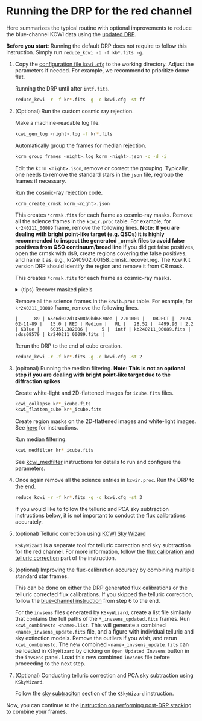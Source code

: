 # Running the DRP for the red channel

Here summarizes the typical routine with optional improvements to reduce the blue-channel KCWI data using the [updated DRP](../docs/install_DRP.md).

**Before you start**: Running the default DRP does not require to follow this instruction. Simply run ```reduce_kcwi -b -f kb*.fits -g```. 

1. Copy the [configuration file `kcwi.cfg`](../pyDRP/configs/kcwi.cfg) to the working directory. Adjust the parameters if needed. For example, we recommend to prioritize dome flat.

    Running the DRP until after `intf.fits`.

    ```bash
    reduce_kcwi -r -f kr*.fits -g -c kcwi.cfg -st ff
    ```

2. (Optional) Run the custom cosmic ray rejection. 

    Make a machine-readable log file.
    ```bash
    kcwi_gen_log <night>.log -f kr*.fits
    ```

    Automatically group the frames for median rejection. 
    ```bash
    kcrm_group_frames <night>.log kcrm_<night>.json -c -d -i
    ```

    Edit the `kcrm_<night>.json`, remove or correct the grouping. Typically, one needs to remove the standard stars in the `json` file, regroup the frames if necessary. 

    Run the cosmic-ray rejection code. 
    ```bash
    kcrm_create_crmsk kcrm_<night>.json
    ```
    This creates `*crmsk.fits` for each frame as cosmic-ray masks. Remove all the science frames in the `kcwir.proc` table. For example, for ```kr240211_00089``` frame, remove the following lines. 
    **Note: If you are dealing with bright point-like target (e.g. QSOs) it is highly recommended to inspect the generated _crmsk files to avoid false positives from QSO continuum/broad line**
    If you did get false positives, open the crmsk with ds9, create regions covering the false positives, and name it as, e.g., kr240902_00158_crmsk_recover.reg. The KcwiKit version DRP should identify the region and remove it from CR mask.

    This creates `*crmsk.fits` for each frame as cosmic-ray masks. 
    <details>
    <summary>(tips) Recover masked pixels </summary>

    For bright continuum or emission line objects, the cosmic-ray rejection method may mistakenly identify those as cosmic rays. A quickest fix is to
    specify the number of sigmas in sigma clipping. 
    ```bash
    kcrm_create_crmsk kcrm_<night>.json -s <sigma>
    ```
    The default is `3`. If this failed, you can recover some pixels manually by setting up a `region` file with a file name of `kr<date>_<frame>_crmask_recover.reg`. 
    The regions files will be automatically identified and the pixels inside the regions will be recovered.
    </details>
    
    Remove all the science frames in the `kcwib.proc` table. For example, for ```kr240211_00089``` frame, remove the following lines. 

    ```
    |      89 | 65c6d022d14508b9bd6870ea | 2201009 |   OBJECT |  2024-02-11-89 |   15.0 | RED | Medium |   RL |   28.52 |  4499.90 | 2,2 | KBlue |    60351.382006 |     5 |  intf | kb240211_00089.fits |      sdss08579 | kr240211_00089.fits |
    ```

    Rerun the DRP to the end of cube creation. 
    ```bash
    reduce_kcwi -r -f kr*.fits -g -c kcwi.cfg -st 2
    ```

4. (opitonal) Running the median filtering.
   **Note: This is not an optional step if you are dealing with bright point-like target due to the diffraction spikes** 

    Create white-light and 2D-flattened images for `icube.fits` files. 

    ```bash
    kcwi_collapse kr*_icube.fits
    kcwi_flatten_cube kr*_icube.fits
    ```

    Create region masks on the 2D-flattened images and white-light images. See [here](../docs/reg_construction.md) for instructions. 

    Run median filtering. 
    ```bash
    kcwi_medfilter kr*_icube.fits
    ```
    See [kcwi_medfilter](../docs/scripts_instruction.md) instructions for details to run and configure the parameters. 

5. Once again remove all the science entries in `kcwir.proc`. Run the DRP to the end. 

    ```bash
    reduce_kcwi -r -f kr*.fits -g -c kcwi.cfg -st 3
    ```

    If you would like to follow the telluric and PCA sky subtraction instructions below, it is not important to conduct the flux calibrations accurately.  

6. (optional) Telluric correction using [KCWI Sky Wizard](https://github.com/zhuyunz/KSkyWizard)

    `KSkyWizard` is a separate tool for telluric correction and sky subtraction for the red channel. For more information, follow the [flux calibration and telluric correction](https://github.com/zhuyunz/KSkyWizard?tab=readme-ov-file#3-flux-calibration-and-telluric-correction) part of the instruction. 

7. (optional) Improving the flux-calibration accuracy by combining multiple standard star frames. 

    This can be done on either the DRP generated flux calibrations or the telluric corrected flux calibrations. If you skipped the telluric correction, follow the [blue-channel instruction](./Running_blue_DRP.md) from step 6 to the end. 

    For the `invsens` files generated by `KSkyWizard`, create a list file similarly that contains the full paths of the `*_invsens_updated.fits` frames. Run `kcwi_combinestd <name>.list`. This will generate a combined `<name>_invsens_update.fits` file, and a figure with individual telluric and sky extinction models. Remove the outliers if you wish, and rerun `kcwi_combinestd`. The new combined `<name>_invsens_update.fits` can be loaded in `KSkyWizard` by clicking on `Open Updated Invsens` button in the `invsens` panel. Load this new combined `invsens` file before proceeding to the next step. 

8. (Optional) Conducting telluric correction and PCA sky subtraction using `KSkyWizard`.
    
    Follow the [sky subtraciton](https://github.com/zhuyunz/KSkyWizard?tab=readme-ov-file#4-sky-subtractionn) section of the `KSkyWizard` instruction. 

Now, you can continue to the [instruction on performing post-DRP stacking](./KCWI_post-DRP_stacking.md) to combine your frames. 







